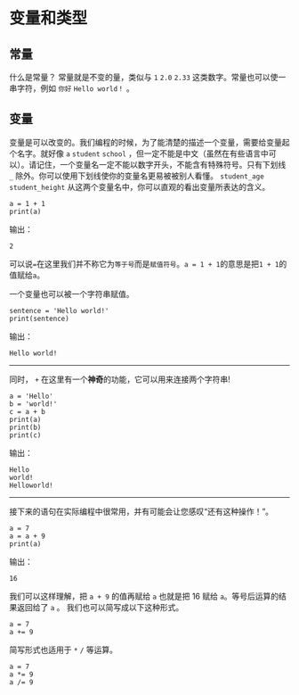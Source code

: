 # 变量和类型
## 常量
什么是常量？
常量就是不变的量，类似与 `1`  `2.0`  `2.33` 这类数字。常量也可以使一串字符，例如 `你好`  `Hello world！` 。
## 变量
变量是可以改变的。我们编程的时候，为了能清楚的描述一个变量，需要给变量起个名字。就好像 `a`  `student`  `school` ，但一定不能是中文（虽然在有些语言中可以）。请记住，一个变量名一定不能以数字开头，不能含有特殊符号。只有下划线 `_` 除外。你可以使用下划线使你的变量名更易被被别人看懂。 `student_age`  `student_height` 从这两个变量名中，你可以直观的看出变量所表达的含义。
```
a = 1 + 1
print(a)
```
输出：
```
2
```
可以说`=`在这里我们并不称它为`等于号`而是`赋值符号`。`a = 1 + 1`的意思是把`1 + 1`的值赋给`a`。

一个变量也可以被一个字符串赋值。
```
sentence = 'Hello world!'
print(sentence)
```
输出：
```
Hello world!
```

---
同时， `+` 在这里有一个**神奇**的功能，它可以用来连接两个字符串!
```
a = 'Hello'
b = 'world!'
c = a + b
print(a)
print(b)
print(c)
```
输出：
```
Hello
world!
Helloworld!
```

---
接下来的语句在实际编程中很常用，并有可能会让您感叹“还有这种操作！”。
```
a = 7
a = a + 9
print(a)
```
输出：
```
16
```
我们可以这样理解，把 `a + 9` 的值再赋给 `a` 也就是把 16 赋给 `a`。等号后运算的结果返回给了 `a` 。
我们也可以简写成以下这种形式。
```
a = 7
a += 9
```
简写形式也适用于 `*` `/` 等运算。
```
a = 7
a *= 9
a /= 9
```

